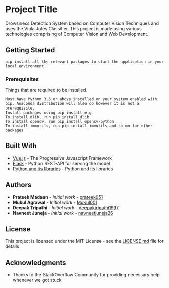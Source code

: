 # Project Title

Drowsiness Detection System based on Computer Vision Techniques and uses the Viola Joles Classifier. This project is made using various technologies comprising of Computer Vision and Web Development.

## Getting Started

```
pip install all the relevant packages to start the application in your local environment.
```

### Prerequisites

Things that are required to be installed.

```
Must have Python 3.6 or above installed on your system enabled with pip. Anaconda distribution will also do however it is not a prerequisite. 
Install packages using pip install e.g 
To install dlib, run pip install dlib 
To install opencv, run pip install opencv-python
To install immutils, run pip install immutils and so on for other packages 

```

## Built With

* [Vue.js](https://vuejs.org) - The Progressive Javascript Framework
* [Flask](http://flask.pocoo.org/) - Python REST-API for serving the model
* [Python and its libraries](https://www.python.org) - Python and its libraries


## Authors

* **Prateek Madaan** - *Initial work* - [prateek951](https://github.com/prateek951)
* **Mukul Agrawal** - *Initial work* - [Mukul001](https://github.com/Mukul001)
* **Deepak Tripathi** - *Initial work* - [deepaktripathi1997](https://github.com/deepaktripathi1997)
* **Navneet Juneja** - *Initial work* - [navneetjuneja26](https://github.com/navneetjuneja26)

## License

This project is licensed under the MIT License - see the [LICENSE.md](LICENSE.md) file for details

## Acknowledgments

* Thanks to the StackOverflow Community for providing necessary help whenever we got stuck
